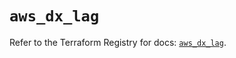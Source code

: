 # `aws_dx_lag`

Refer to the Terraform Registry for docs: [`aws_dx_lag`](https://registry.terraform.io/providers/hashicorp/aws/4.67.0/docs/resources/dx_lag).
